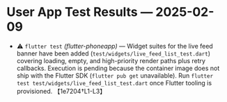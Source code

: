 # User App Test Results — 2025-02-09

- ⚠️ `flutter test` *(flutter-phoneapp)* — Widget suites for the live feed banner have been added (`test/widgets/live_feed_list_test.dart`) covering loading, empty, and high-priority render paths plus retry callbacks. Execution is pending because the container image does not ship with the Flutter SDK (`flutter pub get` unavailable). Run `flutter test test/widgets/live_feed_list_test.dart` once Flutter tooling is provisioned. 【1e7204†L1-L3】
